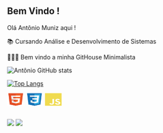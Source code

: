 ## Bem Vindo ! 
Olá Antônio Muniz aqui !

📚 Cursando Análise e Desenvolvimento de Sistemas


👨🏻‍💻 Bem vindo a minha GitHouse Minimalista



<div> 
    
![ Antônio GitHub stats](https://github-readme-stats.vercel.app/api?username=antonioemj&show_icons=true&theme=radical&bg_color=30,0d0d0d,191919&title_color=fff&text_color=fff&icon_color=79ff97)
 
[![Top Langs](https://github-readme-stats.vercel.app/api/top-langs/?username=antonioemj&layout=compact&theme=radical&bg_color=30,0d0d0d,191919&title_color=fff&text_color=fff&icon_color=79ff97)](https://github.com/antonioemj/github-readme-stats)


      
  <img align="center" alt="tay-HTML" height="30" width="40" src="https://raw.githubusercontent.com/devicons/devicon/master/icons/html5/html5-original.svg" style="max-width: 100%;">
  <img align="center" alt="tay-CSS" height="30" width="40" src="https://raw.githubusercontent.com/devicons/devicon/master/icons/css3/css3-original.svg" style="max-width: 100%;">
    <img align="center" alt="tay-Js" height="30" width="40" src="https://raw.githubusercontent.com/devicons/devicon/master/icons/javascript/javascript-plain.svg" style="max-width: 100%;">
   <br></br> 
  
<a href="https://www.linkedin.com/in/ant%C3%B4nio-eust%C3%A1quio/" target="_blank"><img src="https://img.shields.io/badge/-LinkedIn-%230077B5?style=for-the-badge&logo=linkedin&logoColor=white" target="_blank"></a>
<a href = "mailto:antonioemj@gmail.com"><img src="https://img.shields.io/badge/Gmail-D14836?style=for-the-badge&logo=gmail&logoColor=white" target="_blank"></a>
</div>
